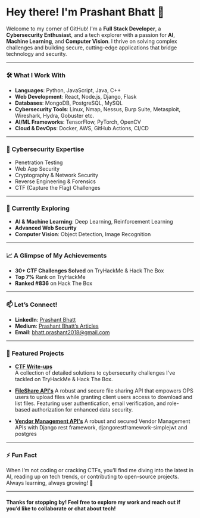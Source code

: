 # Hey there! I'm **Prashant Bhatt** 👋

Welcome to my corner of GitHub! I'm a **Full Stack Developer**, a **Cybersecurity Enthusiast**, and a tech explorer with a passion for **AI**, **Machine Learning**, and **Computer Vision**. I thrive on solving complex challenges and building secure, cutting-edge applications that bridge technology and security.

---

### 🛠️ **What I Work With**

- **Languages**: Python, JavaScript, Java, C++
- **Web Development**: React, Node.js, Django, Flask
- **Databases**: MongoDB, PostgreSQL, MySQL
- **Cybersecurity Tools**: Linux, Nmap, Nessus, Burp Suite, Metasploit, Wireshark, Hydra, Gobuster etc.
- **AI/ML Frameworks**: TensorFlow, PyTorch, OpenCV
- **Cloud & DevOps**: Docker, AWS, GitHub Actions, CI/CD

---

### 🔐 **Cybersecurity Expertise**
- Penetration Testing
- Web App Security
- Cryptography & Network Security
- Reverse Engineering & Forensics
- CTF (Capture the Flag) Challenges

---

### 🌱 **Currently Exploring**
- **AI & Machine Learning**: Deep Learning, Reinforcement Learning
- **Advanced Web Security**
- **Computer Vision**: Object Detection, Image Recognition

---

### 📈 **A Glimpse of My Achievements**
- **30+ CTF Challenges Solved** on TryHackMe & Hack The Box
- **Top 7%** Rank on TryHackMe
- **Ranked #836** on Hack The Box

---

### 📫 **Let’s Connect!**

- **LinkedIn**: [Prashant Bhatt](https://www.linkedin.com/in/prashant-bhatt500/)
- **Medium**: [Prashant Bhatt’s Articles](https://medium.com/@bhatt.prashant2018)
- **Email**: [bhatt.prashant2018@gmail.com](mailto:bhatt.prashant2018@gmail.com)

---

### 🚀 **Featured Projects**

- **[CTF Write-ups](https://github.com/Prashant-Bhatt-2000/CTF-Writeups)**  
  A collection of detailed solutions to cybersecurity challenges I've tackled on TryHackMe & Hack The Box.

- **[FileShare API's](https://github.com/Prashant-Bhatt-2000/FileShare_APIs)**
  A robust and secure file sharing API that empowers OPS users to upload files while granting client users access to download and list files. Featuring user authentication,   email verification, and role-based authorization for enhanced data security.

- **[Vendor Management API's](https://github.com/Prashant-Bhatt-2000/Vendor-Management-APIs)**
   A robust and secured Vendor Management APIs with Django rest framework, djangorestframework-simplejwt and postgres

---

### ⚡ **Fun Fact**
When I’m not coding or cracking CTFs, you’ll find me diving into the latest in AI, reading up on tech trends, or contributing to open-source projects. Always learning, always growing! 🌱

---

#### **Thanks for stopping by!** Feel free to explore my work and reach out if you’d like to collaborate or chat about tech!
